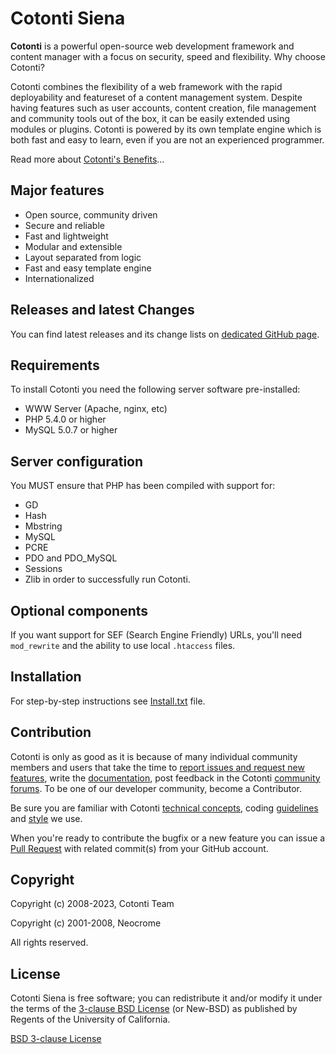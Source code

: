 # Cotonti Siena

**Cotonti** is a powerful open-source web development framework and content manager with a focus on security, speed and flexibility.
Why choose Cotonti?

Cotonti combines the flexibility of a web framework with the rapid deployability and featureset of a content management system. Despite having features such as user accounts, content creation, file management and community tools out of the box, it can be easily extended using modules or plugins. Cotonti is powered by its own template engine which is both fast and easy to learn, even if you are not an experienced programmer.

Read more about [Cotonti's Benefits](https://www.cotonti.com/articles/benefits)...

## Major features

* Open source, community driven
* Secure and reliable
* Fast and lightweight
* Modular and extensible
* Layout separated from logic
* Fast and easy template engine
* Internationalized


## Releases and latest Changes

You can find latest releases and its change lists on [dedicated GitHub page](https://github.com/Cotonti/Cotonti/releases).


## Requirements

To install Cotonti you need the following server software pre-installed:

* WWW Server (Apache, nginx, etc)
* PHP 5.4.0 or higher
* MySQL 5.0.7 or higher


## Server configuration

You MUST ensure that PHP has been compiled with support for:
* GD
* Hash
* Mbstring
* MySQL
* PCRE
* PDO and PDO_MySQL
* Sessions
* Zlib
in order to successfully run Cotonti.


## Optional components

If you want support for SEF (Search Engine Friendly) URLs,
you'll need `mod_rewrite` and the ability to use local `.htaccess` files.


## Installation

For step-by-step instructions see [Install.txt](https://github.com/Cotonti/Cotonti/blob/master/Install.txt) file.


## Contribution 

Cotonti is only as good as it is because of many individual community members and users that take the time to [report issues and request new features](https://github.com/Cotonti/Cotonti/issues), write the [documentation](https://www.cotonti.com/docs/), post feedback in the Cotonti [community forums](https://www.cotonti.com/forums). To be one of our developer community, become a Contributor.

Be sure you are familiar with Cotonti [technical concepts](https://www.cotonti.com/docs/devel/technical_concepts), coding [guidelines](https://www.cotonti.com/docs/devel/coding_guide) and [style](https://www.cotonti.com/docs/devel/coding_style) we use.

When you're ready to contribute the bugfix or a new feature you can issue a [Pull Request](https://help.github.com/articles/using-pull-requests/) with related commit(s) from your GitHub account.


## Copyright

Copyright (c) 2008-2023, Cotonti Team

Copyright (c) 2001-2008, Neocrome

All rights reserved.

## License

Cotonti Siena is free software; you can redistribute it and/or modify it under the terms of the [3-clause BSD License](https://en.wikipedia.org/wiki/BSD_licenses#3-clause_license_.28.22Revised_BSD_License.22.2C_.22New_BSD_License.22.2C_or_.22Modified_BSD_License.22.29) (or New-BSD) as published by Regents of the University of California.

[BSD 3-clause License](https://github.com/Cotonti/Cotonti/blob/master/License.txt) 
